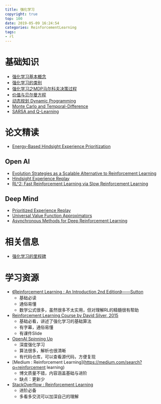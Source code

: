 ```yaml
---
title: 强化学习
copyright: true
top: 100
date: 2019-05-09 16:24:54
categories: ReinforcementLearning
tags:
- rl
---
```


# 基础知识

- [强化学习基本概念](./强化学习基本概念.html)
- [强化学习的类别](./rl-classification.html)
- [强化学习之MDP马尔科夫决策过程](./强化学习之MDP马尔科夫决策过程.html)
- [价值与贝尔曼方程](./价值与贝尔曼方程.html)
- [动态规划 Dynamic Programming](./dynamic-programming.html)
- [Monte Carlo and Temporal-Difference](./mc-td.html)
- [SARSA and Q-Learning](./sarsa-and-q-learning.html)



# 论文精读

- [Energy-Based Hindsight Experience Prioritization](./energy-based-hindsight-experience-prioritization.html)

## Open AI

- [Evolution Strategies as a Scalable Alternative to Reinforcement Learning](./Evolution-Strategies-2017.html)
- [Hindsight Experience Replay](./Hindsight-Experience-Replay.html)
- [RL^2: Fast Reinforcement Learning via Slow Reinforcement Learning](./rl2.html)

## Deep Mind

- [Prioritized Experience Replay](./Prioritized-Experience-Replay.html)
- [Universal Value Function Approximators](./universal-value-function-approximators.html)
- [Asynchronous Methods for Deep Reinforcement Learning](./asynchronous-methods-for-drl.html)

# 相关信息

- [强化学习的里程碑](./强化学习的里程碑.html)

# 学习资源

- [《Reinforcement Learning : An Introduction 2nd Edition》——Sutton](http://incompleteideas.net/book/RLbook2018.pdf)
  - 基础必读
  - 通俗易懂
  - 数学公式很多，虽然很多不太实用，但对理解RL的精髓很有帮助
- [Reinforcement Learning Course by David Silver, 2015](https://www.youtube.com/playlist?list=PLqYmG7hTraZDM-OYHWgPebj2MfCFzFObQ)
  - 基础必看，讲述了强化学习的基础算法
  - 有字幕，通俗易懂
  - 有课件Slide
- [OpenAI Spinning Up](https://spinningup.openai.com/en/latest/)
  - 深度强化学习
  - 算法很多，解析也很清晰
  - 有代码仓库，可以查看源代码，方便复现
- [Medium : Reinforcement Learning](https://medium.com/search?q=reinforcement learning)
  - 博文质量不错，内容涵盖基础与进阶
  - 缺点：更新少
- [StackOverflow : Reinforcement Learning](https://stackoverflow.com/questions/tagged/reinforcement-learning)
  - 进阶必备
  - 多看多交流可以加深自己的理解